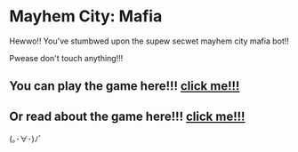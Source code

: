 Mayhem City: Mafia
=================

Hewwo!! You've stumbwed upon the supew secwet mayhem city mafia bot!!

Pwease don't touch anything!!!

You can play the game here!!! [click me!!!](https://discord.gg/ndfcYdF)
-----

Or read about the game here!!! [click me!!!](http://hex4nova.cf/mhc/)
-----

(｡･∀･)ﾉﾞ